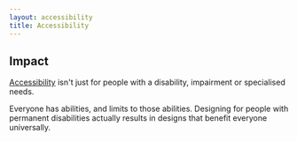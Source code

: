 ```yaml
---
layout: accessibility
title: Accessibility
---
```

## Impact

[Accessibility][1] isn't just for people with a disability, impairment or specialised needs.

Everyone has abilities, and limits to those abilities. Designing for people with permanent disabilities actually results in designs that benefit everyone universally. 




[1]: /categories/accessibility/

